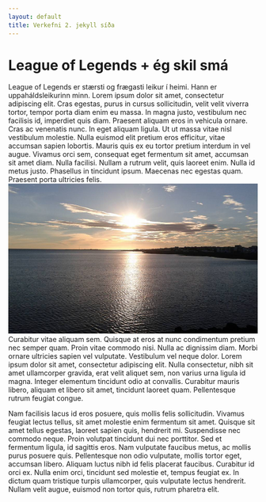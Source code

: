 ```yaml
---
layout: default
title: Verkefni 2. jekyll síða
---
```


# League of Legends + ég skil smá

League of Legends er stærsti og frægasti leikur í heimi. Hann er uppaháldsleikurinn minn. Lorem ipsum dolor sit amet, consectetur adipiscing elit. Cras egestas, purus in cursus sollicitudin, velit velit viverra tortor, tempor porta diam enim eu massa. In magna justo, vestibulum nec facilisis id, imperdiet quis diam. Praesent aliquam eros in vehicula ornare. Cras ac venenatis nunc. In eget aliquam ligula. Ut ut massa vitae nisl vestibulum molestie. Nulla euismod elit pretium eros efficitur, vitae accumsan sapien lobortis. Mauris quis ex eu tortor pretium interdum in vel augue. Vivamus orci sem, consequat eget fermentum sit amet, accumsan sit amet diam. Nulla facilisi. Nullam a rutrum velit, quis laoreet enim. Nulla id metus justo. Phasellus in tincidunt ipsum. Maecenas nec egestas quam. Praesent porta ultricies felis.
![myndatexti](/assets/myndir/landslag.jpg)
Curabitur vitae aliquam sem. Quisque at eros at nunc condimentum pretium nec semper quam. Proin vitae commodo nisi. Nulla ac dignissim diam. Morbi ornare ultricies sapien vel vulputate. Vestibulum vel neque dolor. Lorem ipsum dolor sit amet, consectetur adipiscing elit. Nulla consectetur, nibh sit amet ullamcorper gravida, erat velit aliquet sem, non varius urna ligula id magna. Integer elementum tincidunt odio at convallis. Curabitur mauris libero, aliquam et libero sit amet, tincidunt laoreet quam. Pellentesque rutrum feugiat congue.

Nam facilisis lacus id eros posuere, quis mollis felis sollicitudin. Vivamus feugiat lectus tellus, sit amet molestie enim fermentum sit amet. Quisque sit amet tellus egestas, laoreet sapien quis, hendrerit mi. Suspendisse nec commodo neque. Proin volutpat tincidunt dui nec porttitor. Sed et fermentum ligula, id sagittis eros. Nam vulputate faucibus metus, ac mollis purus posuere quis. Pellentesque non odio vulputate, mollis tortor eget, accumsan libero. Aliquam luctus nibh id felis placerat faucibus. Curabitur id orci ex. Nulla enim orci, tincidunt sed molestie et, tempus feugiat ex. In dictum quam tristique turpis ullamcorper, quis vulputate lectus hendrerit. Nullam velit augue, euismod non tortor quis, rutrum pharetra elit.

